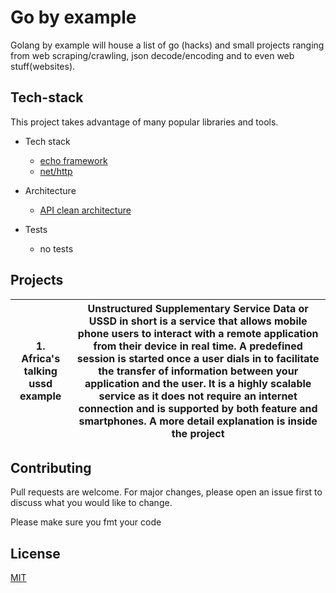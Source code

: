 # Go by example

Golang by example will house a list of go (hacks) and small projects ranging from web scraping/crawling, json decode/encoding and to even web stuff(websites).

## Tech-stack
 
This project takes advantage of many popular libraries and tools.
 
 * Tech stack
      * [echo framework](https://echo.labstack.com/)
      * [net/http](https://golang.org/pkg/net/http)
 
 * Architecture
      * [API clean architecture](https://hackernoon.com/how-to-create-golang-rest-api-project-layout-configuration-part-1-am733yi7)

 * Tests
     * no tests 

## Projects
 
| 1. Africa's talking ussd example  | Unstructured Supplementary Service Data or USSD in short is a service that allows mobile phone users to interact with a remote application from their device in real time. A predefined session is started once a user dials in to facilitate the transfer of information between your application and the user. It is a highly scalable service as it does not require an internet connection and is supported by both feature and smartphones. A more detail explanation is inside the project  |
|---|---|

## Contributing
Pull requests are welcome. For major changes, please open an issue first to discuss what you would like to change.

Please make sure you fmt your code

## License
[MIT](https://github.com/Iampato/Go-by-Example/blob/master/LICENSE)
